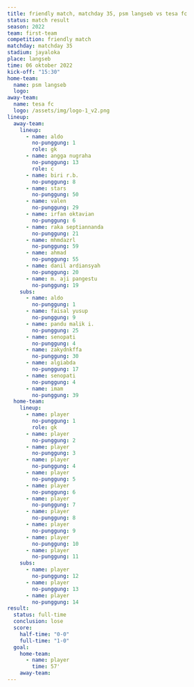 ```yaml
---
title: friendly match, matchday 35, psm langseb vs tesa fc
status: match result
season: 2022
team: first-team
competition: friendly match
matchday: matchday 35
stadium: jayaloka
place: langseb
time: 06 oktober 2022
kick-off: "15:30"
home-team:
  name: psm langseb
  logo: 
away-team:
  name: tesa fc
  logo: /assets/img/logo-1_v2.png
lineup:
  away-team:
    lineup:
      - name: aldo
        no-punggung: 1
        role: gk
      - name: angga nugraha
        no-punggung: 13
        role: c
      - name: biri r.b.
        no-punggung: 8
      - name: stars
        no-punggung: 50
      - name: valen
        no-punggung: 29
      - name: irfan oktavian
        no-punggung: 6
      - name: raka septiannanda
        no-punggung: 21
      - name: mhmdazrl
        no-punggung: 59
      - name: ahmad
        no-punggung: 55
      - name: danil ardiansyah
        no-punggung: 20
      - name: m. aji pangestu
        no-punggung: 19
    subs:
      - name: aldo
        no-punggung: 1
      - name: faisal yusup
        no-punggung: 9
      - name: pandu malik i.
        no-punggung: 25
      - name: senopati
        no-punggung: 4
      - name: zakydnkffa
        no-punggung: 30
      - name: algiabda
        no-punggung: 17
      - name: senopati
        no-punggung: 4
      - name: imam
        no-punggung: 39
  home-team:
    lineup:
      - name: player
        no-punggung: 1
        role: gk
      - name: player
        no-punggung: 2
      - name: player
        no-punggung: 3
      - name: player
        no-punggung: 4
      - name: player
        no-punggung: 5
      - name: player
        no-punggung: 6
      - name: player
        no-punggung: 7
      - name: player
        no-punggung: 8
      - name: player
        no-punggung: 9
      - name: player
        no-punggung: 10
      - name: player
        no-punggung: 11
    subs:
      - name: player
        no-punggung: 12
      - name: player
        no-punggung: 13
      - name: player
        no-punggung: 14
result:
  status: full-time
  conclusion: lose
  score:
    half-time: "0-0"
    full-time: "1-0"
  goal:
    home-team:
      - name: player
        time: 57'
    away-team:
---
```

